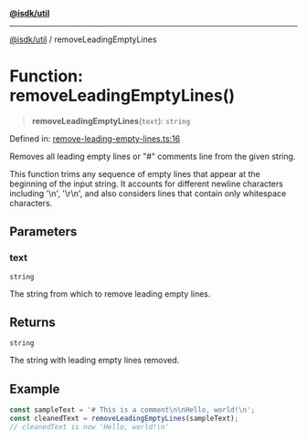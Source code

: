 [**@isdk/util**](../README.md)

***

[@isdk/util](../globals.md) / removeLeadingEmptyLines

# Function: removeLeadingEmptyLines()

> **removeLeadingEmptyLines**(`text`): `string`

Defined in: [remove-leading-empty-lines.ts:16](https://github.com/isdk/util.js/blob/d56ec17a58f2c8d32fa62a973286199a24a5c2c7/src/remove-leading-empty-lines.ts#L16)

Removes all leading empty lines or "#" comments line from the given string.

This function trims any sequence of empty lines that appear at the beginning
of the input string. It accounts for different newline characters including
'\n', '\r\n', and also considers lines that contain only whitespace characters.

## Parameters

### text

`string`

The string from which to remove leading empty lines.

## Returns

`string`

The string with leading empty lines removed.

## Example

```ts
const sampleText = '# This is a comment\n\nHello, world!\n';
const cleanedText = removeLeadingEmptyLines(sampleText);
// cleanedText is now 'Hello, world!\n'
```
